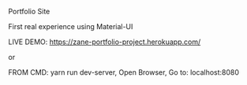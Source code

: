 Portfolio Site

First real experience using Material-UI

LIVE DEMO: https://zane-portfolio-project.herokuapp.com/

or

FROM CMD: yarn run dev-server, Open Browser, Go to: localhost:8080
